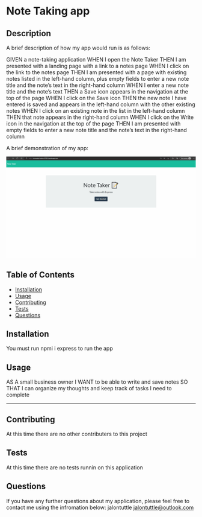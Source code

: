 # Note Taking app
  
  ## Description
 A brief description of how my app would run is as follows:

  GIVEN a note-taking application
  WHEN I open the Note Taker
  THEN I am presented with a landing page with a link to a notes page
  WHEN I click on the link to the notes page
  THEN I am presented with a page with existing notes listed in the left-hand column, plus empty fields to enter a new note title and the note’s text in the right-hand column
  WHEN I enter a new note title and the note’s text
  THEN a Save icon appears in the navigation at the top of the page
  WHEN I click on the Save icon
  THEN the new note I have entered is saved and appears in the left-hand column with the other existing notes
  WHEN I click on an existing note in the list in the left-hand column
  THEN that note appears in the right-hand column
  WHEN I click on the Write icon in the navigation at the top of the page
  THEN I am presented with empty fields to enter a new note title and the note’s text in the right-hand column

  A brief demonstration of my app:

  ![Gif](./public/assets/images/Note.gif)
  
  ## Table of Contents
  - [Installation](#installation)
  - [Usage](#usage)
  - [Contributing](#contributing)
  - [Tests](#tests)
  - [Questions](#questions)
  
  ## Installation
  You must run npmi i express to run the app
 
  ## Usage
  
  AS A small business owner
  I WANT to be able to write and save notes
  SO THAT I can organize my thoughts and keep track of tasks I need to complete
  
  
  ---
  ## Contributing 
  At this time there are no other contributers to this project
  
  ## Tests
  At this time there are no tests runnin on this application
 
  ## Questions
  If you have any further questions about my application, please feel free to contact me using the infromation below:
  jalontuttle
  jalontuttle@outlook.com